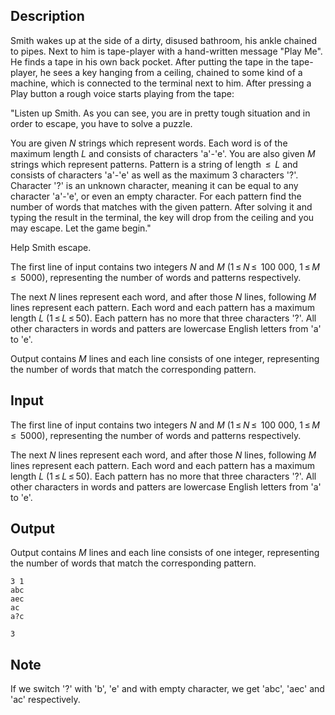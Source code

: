 ## Description

<div><p>Smith wakes up at the side of a dirty, disused bathroom, his ankle chained to pipes. Next to him is tape-player with a hand-written message "Play Me". He finds a tape in his own back pocket. After putting the tape in the tape-player, he sees a key hanging from a ceiling, chained to some kind of a machine, which is connected to the terminal next to him. After pressing a Play button a rough voice starts playing from the tape:</p><p>"Listen up Smith. As you can see, you are in pretty tough situation and in order to escape, you have to solve a puzzle. </p><p>You are given <span class="tex-span"><i>N</i></span> strings which represent words. Each word is of the maximum length <span class="tex-span"><i>L</i></span> and consists of characters '<span class="tex-font-style-tt">a</span>'-'<span class="tex-font-style-tt">e</span>'. You are also given <span class="tex-span"><i>M</i></span> strings which represent patterns. Pattern is a string of length <span class="tex-span"> ≤  <i>L</i></span> and consists of characters '<span class="tex-font-style-tt">a</span>'-'<span class="tex-font-style-tt">e</span>' as well as the maximum 3 characters '<span class="tex-font-style-tt">?</span>'. Character '<span class="tex-font-style-tt">?</span>' is an unknown character, meaning it can be equal to any character 'a'-'e', or even an empty character. For each pattern find the number of words that matches with the given pattern. After solving it and typing the result in the terminal, the key will drop from the ceiling and you may escape. Let the game begin."</p><p>Help Smith escape.</p></div><div class="input-specification"><p>The first line of input contains two integers <span class="tex-span"><i>N</i></span> and <span class="tex-span"><i>M</i></span> (<span class="tex-span">1 ≤ <i>N</i> ≤  100 000</span>, <span class="tex-span">1 ≤ <i>M</i> ≤  5000</span>), representing the number of words and patterns respectively.</p><p>The next <span class="tex-span"><i>N</i></span> lines represent each word, and after those <span class="tex-span"><i>N</i></span> lines, following <span class="tex-span"><i>M</i></span> lines represent each pattern. Each word and each pattern has a maximum length <span class="tex-span"><i>L</i></span> (<span class="tex-span">1 ≤ <i>L</i> ≤ 50</span>). Each pattern has no more that three characters '<span class="tex-font-style-tt">?</span>'. All other characters in words and patters are lowercase English letters from '<span class="tex-font-style-tt">a</span>' to '<span class="tex-font-style-tt">e</span>'.</p></div><div class="output-specification"><p>Output contains <span class="tex-span"><i>M</i></span> lines and each line consists of one integer, representing the number of words that match the corresponding pattern.</p></div>

## Input

<p>The first line of input contains two integers <span class="tex-span"><i>N</i></span> and <span class="tex-span"><i>M</i></span> (<span class="tex-span">1 ≤ <i>N</i> ≤  100 000</span>, <span class="tex-span">1 ≤ <i>M</i> ≤  5000</span>), representing the number of words and patterns respectively.</p><p>The next <span class="tex-span"><i>N</i></span> lines represent each word, and after those <span class="tex-span"><i>N</i></span> lines, following <span class="tex-span"><i>M</i></span> lines represent each pattern. Each word and each pattern has a maximum length <span class="tex-span"><i>L</i></span> (<span class="tex-span">1 ≤ <i>L</i> ≤ 50</span>). Each pattern has no more that three characters '<span class="tex-font-style-tt">?</span>'. All other characters in words and patters are lowercase English letters from '<span class="tex-font-style-tt">a</span>' to '<span class="tex-font-style-tt">e</span>'.</p>

## Output

<p>Output contains <span class="tex-span"><i>M</i></span> lines and each line consists of one integer, representing the number of words that match the corresponding pattern.</p>





```input1
3 1
abc
aec
ac
a?c

```




```output1
3

```



## Note

<p>If we switch '?' with 'b', 'e' and with empty character, we get 'abc', 'aec' and 'ac' respectively.</p>
